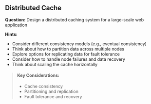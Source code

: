 
## Distributed Cache

**Question:** Design a distributed caching system for a large-scale web application

**Hints:**
- Consider different consistency models (e.g., eventual consistency)
- Think about how to partition data across multiple nodes
- Explore options for replicating data for fault tolerance
- Consider how to handle node failures and data recovery
- Think about scaling the cache horizontally

> #### Key Considerations:
> - Cache consistency
> - Partitioning and replication
> - Fault tolerance and recovery
